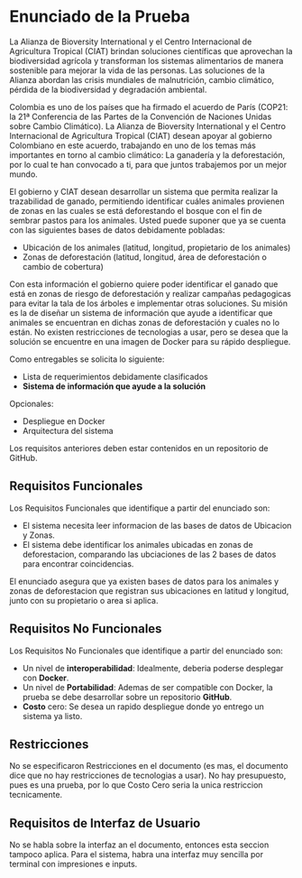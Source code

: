# Enunciado de la Prueba

La Alianza de Bioversity International y el Centro Internacional de Agricultura Tropical (CIAT) brindan soluciones científicas que aprovechan la biodiversidad agrícola y transforman los sistemas alimentarios de manera sostenible para mejorar la vida de las personas. Las soluciones de la Alianza abordan las crisis mundiales de malnutrición, cambio climático, pérdida de la biodiversidad y degradación ambiental.

Colombia es uno de los países que ha firmado el acuerdo de París (COP21: la 21ª Conferencia de las Partes de la Convención de Naciones Unidas sobre Cambio Climático). La Alianza de Bioversity International y el Centro Internacional de Agricultura Tropical (CIAT) desean apoyar al gobierno Colombiano en este acuerdo, trabajando en uno de los temas más importantes en torno al cambio climático: La ganadería y la deforestación, por lo cual te han convocado a ti, para que juntos trabajemos por un mejor mundo.

El gobierno y CIAT desean desarrollar un sistema que permita realizar la trazabilidad de ganado, permitiendo identificar cuáles animales provienen de zonas en las cuales se está deforestando el bosque con el fin de sembrar pastos para los animales. Usted puede suponer que ya se cuenta con las siguientes bases de datos debidamente pobladas:
- Ubicación de los animales (latitud, longitud, propietario de los animales)
- Zonas de deforestación (latitud, longitud, área de deforestación o cambio de cobertura)

Con esta información el gobierno quiere poder identificar el ganado que está en zonas de riesgo de deforestación y realizar campañas pedagogicas para evitar la tala de los árboles e implementar otras soluciones. Su misión es la de diseñar un sistema de información que ayude a identificar que animales se encuentran en dichas zonas de deforestación y cuales no lo están. No existen restricciones de tecnologias a usar, pero se desea que la solución se encuentre en una imagen de Docker para su rápido despliegue.

Como entregables se solicita lo siguiente:
- Lista de requerimientos debidamente clasificados
- **Sistema de información que ayude a la solución**

Opcionales:
- Despliegue en Docker
- Arquitectura del sistema

Los requisitos anteriores deben estar contenidos en un repositorio de GitHub.

## Requisitos Funcionales

Los Requisitos Funcionales que identifique a partir del enunciado son:
- El sistema necesita leer informacion de las bases de datos de Ubicacion y Zonas.
- El sistema debe identificar los animales ubicadas en zonas de deforestacion, comparando las ubciaciones de las 2 bases de datos para encontrar coincidencias.

El enunciado asegura que ya existen bases de datos para los animales y zonas de deforestacion que registran sus ubicaciones en latitud y longitud, junto con su propietario o area si aplica. 

## Requisitos No Funcionales

Los Requisitos No Funcionales que identifique a partir del enunciado son:
- Un nivel de **interoperabilidad**: Idealmente, deberia poderse desplegar con **Docker**.
- Un nivel de **Portabilidad**: Ademas de ser compatible con Docker, la prueba se debe desarrollar sobre un repositorio **GitHub**.
- **Costo** cero: Se desea un rapido despliegue donde yo entrego un sistema ya listo.

## Restricciones
   
No se especificaron Restricciones en el documento (es mas, el documento dice que no hay restricciones de tecnologias a usar). No hay presupuesto, pues es una prueba, por lo que Costo Cero seria la unica restriccion tecnicamente.

## Requisitos de Interfaz de Usuario

No se habla sobre la interfaz an el documento, entonces esta seccion tampoco aplica. Para el sistema, habra una interfaz muy sencilla por terminal con impresiones e inputs.
